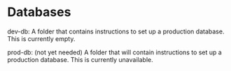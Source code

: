 # Databases

dev-db: A folder that contains instructions to set up a production database.
This is currently empty.

prod-db: (not yet needed) A folder that will contain instructions to set up a
production database. This is currently unavailable.
